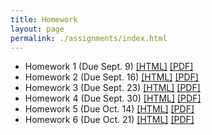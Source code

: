 ```yaml
---
title: Homework
layout: page
permalink: ./assignments/index.html
---
```


* Homework 1 (Due Sept. 9) [[HTML]](./homework1.html) [[PDF]](./homework1.pdf)
* Homework 2 (Due Sept. 16) [[HTML]](./homework2.html) [[PDF]](./homework2.pdf)
* Homework 3 (Due Sept. 23) [[HTML]](./homework3.html) [[PDF]](./homework3.pdf)
* Homework 4 (Due Sept. 30) [[HTML]](./homework4.html) [[PDF]](./homework4.pdf)
* Homework 5 (Due Oct. 14) [[HTML]](./homework5.html) [[PDF]](./homework5.pdf)
* Homework 6 (Due Oct. 21) [[HTML]](./homework6.html) [[PDF]](./homework6.pdf)
